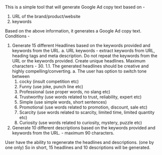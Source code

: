 This is a simple tool that will generate Google Ad copy text based on -
 1. URL of the brand/product/website
 2. keywords

Based on the above information, it generates a Google Ad copy text.
Conditions -
1. Generate 15 different Headlines based on the keywords provided and keywords from the URL.
   a. URL keywords - extract keywords from URL, heading tags and meta description. Do not repeat the keywords from the URL or the keywords provided. Create unique headlines. Maximum characters - 30.
    1.1. The generated headlines should be creative and highly compelling/converting.
    a. The user has option to switch tone between
      1. cocky (insult competition etc)
      2. Funny (use joke, punch line etc)
      3. Professional (use proper words, no slang etc)
      4. Trustworthy (use words related to trust, reliability, expert etc)
      5. Simple (use simple words, short sentences)
      6. Promotional (use words related to promotion, discount, sale etc)
      7. Scarcity (use words related to scarcity, limited time, limited quantity etc)
      8. Curiosity (use words related to curiosity, mystery, puzzle etc)
2. Generate 10 different descriptions based on the keywords provided and keywords from the URL. - maximum 90 characters.


User have the ability to regenerate the headlines and descriptions. (one by one only)
So in short, 15 headlines and 10 descriptions will be generated.

